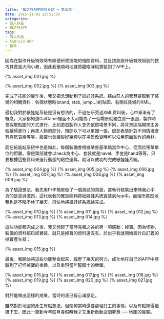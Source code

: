 ```yaml
---
title: '楓之谷APP開發日誌 ─ 第三章'
date: 2015-11-01 18:51:50
categories:
- 個人作品
- 楓之谷APP
tags:
- 個人作品
- Android APP
- 童年
---
```

因為在製作升級特效時有順便研究技能的相關資料，並且技能跟升級特效用到的技巧其實是大同小異，因此我很順利地就將龍咆哮給實裝到了APP上。

{% asset_img 001.jpg %}
<!--more-->
{% asset_img 002.jpg %}
{% asset_img 003.jpg %}

完成了技能的實作後，我又把念頭動到了紙娃娃系統。藉由前人的智慧提取到了裝備的相關資料：各個狀態時(stand, stab, jump...)的貼圖、有關該裝備的XML。

最初我對於紙娃娃系統是沒有想法的，不過在研究過XML資料後，心中漸漸有了概念。大家都知道GalGame裡面不太可能為了一個場景就獨立畫一張圖，製作時會採取貼圖的方式進行，比如遊戲製作人會先依照場景不同，將背景區隔開來由各個繪師進行；再來人物的部分，頭部以下可以單獨一張，臉部表情針對不同情境會有喜怒哀樂等等，服裝也會繪製好幾套以在場景改變時可以沿用前面製作的素材。

而在紙娃娃系統中也是如此，每個裝備會根據某些基準點當作中心，從而位移某單位的距離。像是頭部就會以neck為中心、套裝就是navel、手套是hand等等，只要根據這些資料來進行動態的點位運算，就可以成功的完成紙娃娃系統。

{% asset_img 004.jpg %}
{% asset_img 005.jpg %}
{% asset_img 006.jpg %}
{% asset_img 007.jpg %}
{% asset_img 008.jpg %}
{% asset_img 009.jpg %}

為了驗證想法，我先用PHP簡單做了一個測試的頁面，當執行結果出來時我心中真的是澎湃激昂，這代表我的確是能夠將紙娃娃系統實裝到App中。而理所當然地我也是不眠不休了幾天，飛快地將紙娃娃系統給完成。

{% asset_img 010.jpg %}
{% asset_img 011.jpg %}
{% asset_img 012.jpg %}
{% asset_img 013.jpg %}
{% asset_img 014.jpg %}

這些功能都完成之後，我又想起了當時完楓之谷的另一項感動：掉寶。因為怪物、裝備的資料都已經實裝，就只是掉寶的資料還沒有，於似乎我就開始設計自訂義的掉寶產生器：

{% asset_img 015.jpg %}

最後，我開始將這些功能整合起來，經歷了幾天的努力，成功地在自己的APP中體驗到了打怪掉寶的樂趣，以及重現當年龍騎士的榮耀。

{% asset_img 016.jpg %}
{% asset_img 017.jpg %}
{% asset_img 018.jpg %}
{% asset_img 019.jpg %}
{% asset_img 020.jpg %}
{% asset_img 021.jpg %}

對於能做出這樣的成果，當時的我已經心滿意足。

雖然對於地圖的產生有點想法，但奈何當時還要處理打工的事情，以及有點懶得繼續下去，因此一直到今年四月春假時我才又重新啟動這個夢想 ── 地圖的實裝。

